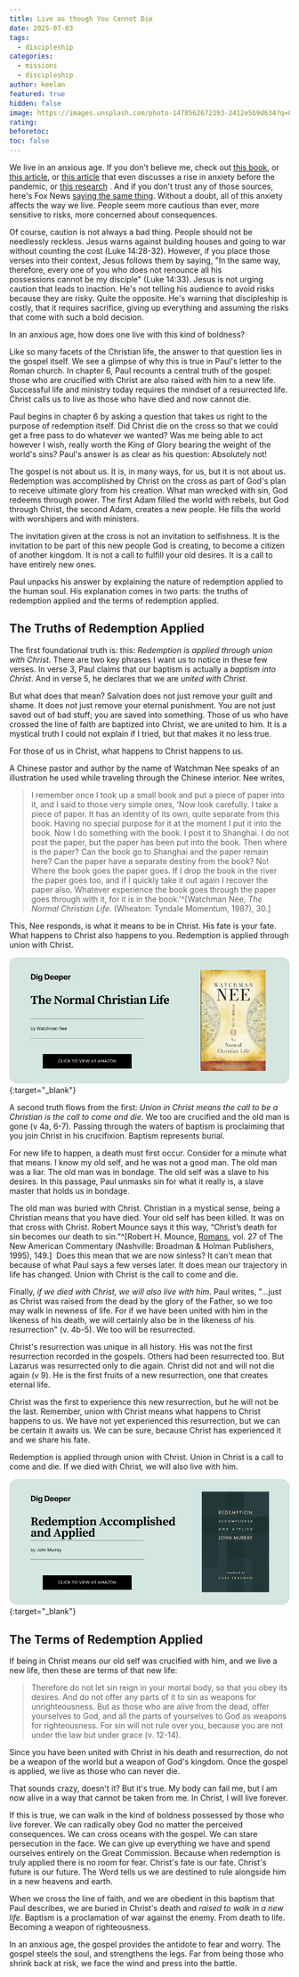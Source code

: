 ```yaml
---
title: Live as though You Cannot Die
date: 2025-07-03
tags:
  - discipleship
categories:
  - missions
  - discipleship
author: keelan
featured: true
hidden: false
image: https://images.unsplash.com/photo-1478562672393-2412e5b9d634?q=80&w=1740&auto=format&fit=crop&ixlib=rb-4.1.0&ixid=M3wxMjA3fDB8MHxwaG90by1wYWdlfHx8fGVufDB8fHx8fA%3D%3D
rating: 
beforetoc: 
toc: false
---
```


We live in an anxious age. If you don't believe me, check out [this book](https://amzn.to/4nvZsAQ), or [this article](https://www.psychologytoday.com/us/blog/shouldstorm/201904/us-leads-in-the-worldwide-anxiety-epidemic), or [this article](https://www.sciencealert.com/americans-are-in-the-midst-of-an-anxiety-epidemic-stress-increase) that even discusses a rise in anxiety before the pandemic, or [this research](https://www.frontiersin.org/journals/psychiatry/articles/10.3389/fpsyt.2024.1489427/full) . And if you don't trust any of those sources, here's Fox News [saying the same thing](https://www.foxnews.com/health/teen-anxiety-epidemic-us-australia-what-do). Without a doubt, all of this anxiety affects the way we live. People seem more cautious than ever, more sensitive to risks, more concerned about consequences. 

Of course, caution is not always a bad thing. People should not be needlessly reckless. Jesus warns against building houses and going to war without counting the cost (Luke 14:28-32). However, if you place those verses into their context, Jesus follows them by saying, "In the same way, therefore, every one of you who does not renounce all his possessions cannot be my disciple" (Luke 14:33). Jesus is not urging caution that leads to inaction. He's not telling his audience to avoid risks because they are risky. Quite the opposite. He's warning that discipleship is costly, that it requires sacrifice, giving up everything and assuming the risks that come with such a bold decision.

In an anxious age, how does one live with this kind of boldness?

Like so many facets of the Christian life, the answer to that question lies in the gospel itself. We see a glimpse of why this is true in Paul's letter to the Roman church. In chapter 6, Paul recounts a central truth of the gospel: those who are crucified with Christ are also raised with him to a new life. Successful life and ministry today requires the mindset of a resurrected life. Christ calls us to live as those who have died and now cannot die.

Paul begins in chapter 6 by asking a question that takes us right to the purpose of redemption itself. Did Christ die on the cross so that we could get a free pass to do whatever we wanted? Was me being able to act however I wish, really worth the King of Glory bearing the weight of the world's sins? Paul's answer is as clear as his question: Absolutely not!

The gospel is not about us. It is, in many ways, for us, but it is not about us. Redemption was accomplished by Christ on the cross as part of God's plan to receive ultimate glory from his creation. What man wrecked with sin, God redeems through power. The first Adam filled the world with rebels, but God through Christ, the second Adam, creates a new people. He fills the world with worshipers and with ministers.

The invitation given at the cross is not an invitation to selfishness. It is the invitation to be part of this new people God is creating, to become a citizen of another kingdom. It is not a call to fulfill your old desires. It is a call to have entirely new ones.

Paul unpacks his answer by explaining the nature of redemption applied to the human soul. His explanation comes in two parts: the truths of redemption applied and the terms of redemption applied.

## The Truths of Redemption Applied
The first foundational truth is: this: *Redemption is applied through union with Christ.* There are two key phrases I want us to notice in these few verses. In verse 3, Paul claims that our baptism is actually a _baptism into Christ_. And in verse 5, he declares that we are _united with Christ_.

But what does that mean? Salvation does not just remove your guilt and shame. It does not just remove your eternal punishment. You are not just saved out of bad stuff; you are saved into something. Those of us who have crossed the line of faith are baptized into Christ, we are united to him. It is a mystical truth I could not explain if I tried, but that makes it no less true. 

For those of us in Christ, what happens to Christ happens to us.

A Chinese pastor and author by the name of Watchman Nee speaks of an illustration he used while traveling through the Chinese interior. Nee writes,
>I remember once I took up a small book and put a piece of paper into it, and I said to those very simple ones, ‘Now look carefully. I take a piece of paper. It has an identity of its own, quite separate from this book. Having no special purpose for it at the moment I put it into the book. Now I do something with the book. I post it to Shanghai. I do not post the paper, but the paper has been put into the book. Then where is the paper? Can the book go to Shanghai and the paper remain here? Can the paper have a separate destiny from the book? No! Where the book goes the paper goes. If I drop the book in the river the paper goes too, and if I quickly take it out again I recover the paper also. Whatever experience the book goes through the paper goes through with it, for it is in the book.’^[Watchman Nee, _The Normal Christian Life_.  (Wheaton: Tyndale Momentum, 1987), 30.]

This, Nee responds, is what it means to be in Christ. His fate is your fate. What happens to Christ also happens to you. Redemption is applied through union with Christ.

[![The Normal Christian Life](images/promo/normal-christian-life.png)](https://amzn.to/3Ihvq3H){:target="_blank"}

A second truth flows from the first: _Union in Christ means the call to be a Christian is the call to come and die_. We too are crucified and the old man is gone (v 4a, 6-7). Passing through the waters of baptism is proclaiming that you join Christ in his crucifixion. Baptism represents burial.

For new life to happen, a death must first occur. Consider for a minute what that means. I know my old self, and he was not a good man. The old man was a liar. The old man was in bondage. The old self was a slave to his desires. In this passage, Paul unmasks sin for what it really is, a slave master that holds us in bondage.

The old man was buried with Christ. Christian in a mystical sense, being a Christian means that you have died. Your old self has been killed. It was on that cross with Christ. Robert Mounce says it this way, “Christ’s death for sin becomes our death to sin.”^[Robert H. Mounce, [Romans](https://ref.ly/res/LLS:29.50.10/2014-10-16T01:36:27Z/514403?len=47), vol. 27 of The New American Commentary (Nashville: Broadman & Holman Publishers, 1995), 149.]  Does this mean that we are now sinless? It can't mean that because of what Paul says a few verses later. It does mean our trajectory in life has changed. Union with Christ is the call to come and die.

Finally, *if we died with Christ, we will also live with him*. Paul writes, "...just as Christ was raised from the dead by the glory of the Father, so we too may walk in newness of life. For if we have been united with him in the likeness of his death, we will certainly also be in the likeness of his resurrection" (v. 4b-5). We too will be resurrected.

Christ's resurrection was unique in all history. His was not the first resurrection recorded in the gospels. Others had been resurrected too. But Lazarus was resurrected only to die again. Christ did not and will not die again (v 9). He is the first fruits of a new resurrection, one that creates eternal life. 

Christ was the first to experience this new resurrection, but he will not be the last. Remember, union with Christ means what happens to Christ happens to us. We have not yet experienced this resurrection, but we can be certain it awaits us. We can be sure, because Christ has experienced it and we share his fate.

Redemption is applied through union with Christ. Union in Christ is a call to come and die. If we died with Christ, we will also live with him.

[![Redemption Accomplished and Applied](images/promo/accomplished-applied.png)](https://amzn.to/44iIJcV){:target="_blank"}


## The Terms of Redemption Applied

If being in Christ means our old self was crucified with him, and we live a new life, then these are terms of that new life:
>Therefore do not let sin reign in your mortal body, so that you obey its desires. And do not offer any parts of it to sin as weapons for unrighteousness. But as those who are alive from the dead, offer yourselves to God, and all the parts of yourselves to God as weapons for righteousness. For sin will not rule over you, because you are not under the law but under grace (v. 12-14).

Since you have been united with Christ in his death and resurrection, do not be a weapon of the world but a weapon of God's kingdom. Once the gospel is applied, we live as those who can never die.

That sounds crazy, doesn't it? But it's true. My body can fail me, but I am now alive in a way that cannot be taken from me. In Christ, I will live forever.

If this is true, we can walk in the kind of boldness possessed by those who live forever. We can radically obey God no matter the perceived consequences. We can cross oceans with the gospel. We can stare persecution in the face. We can give up everything we have and spend ourselves entirely on the Great Commission. Because when redemption is truly applied there is no room for fear. Christ's fate is our fate. Christ's future is our future. The Word tells us we are destined to rule alongside him in a new heavens and earth.

When we cross the line of faith, and we are obedient in this baptism that Paul describes, we are buried in Christ's death and *raised to walk in a new life*. Baptism is a proclamation of war against the enemy. From death to life. Becoming a weapon of righteousness.

In an anxious age, the gospel provides the antidote to fear and worry. The gospel steels the soul, and strengthens the legs. Far from being those who shrink back at risk, we face the wind and press into the battle. 